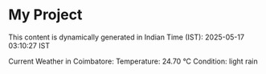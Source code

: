 # My Project

This content is dynamically generated in Indian Time (IST): 2025-05-17 03:10:27 IST


Current Weather in Coimbatore:
Temperature: 24.70 °C
Condition: light rain
